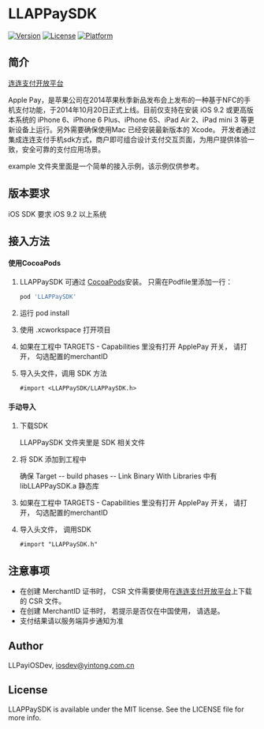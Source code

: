 # LLAPPaySDK

[![Version](https://img.shields.io/cocoapods/v/LLAPPaySDK.svg?style=flat)](http://cocoapods.org/pods/LLAPPaySDK)
[![License](https://img.shields.io/cocoapods/l/LLAPPaySDK.svg?style=flat)](http://cocoapods.org/pods/LLAPPaySDK)
[![Platform](https://img.shields.io/cocoapods/p/LLAPPaySDK.svg?style=flat)](http://cocoapods.org/pods/LLAPPaySDK)

## 简介
[连连支付开放平台](https://apple.lianlianpay.com/OpenPlatform/index.jsp)

Apple Pay，是苹果公司在2014苹果秋季新品发布会上发布的一种基于NFC的手机支付功能，于2014年10月20日正式上线。目前仅支持在安装 iOS 9.2 或更高版本系统的 iPhone 6、iPhone 6 Plus、iPhone 6S、iPad Air 2、iPad mini 3 等更新设备上运行。另外需要确保使用Mac 已经安装最新版本的 Xcode。 开发者通过集成连连支付手机sdk方式，商户即可组合设计支付交互页面，为用户提供体验一致，安全可靠的支付应用场景。

example 文件夹里面是一个简单的接入示例，该示例仅供参考。

## 版本要求
iOS SDK 要求 iOS 9.2 以上系统

## 接入方法
#### 使用CocoaPods

1. LLAPPaySDK 可通过 [CocoaPods](http://cocoapods.org)安装。 只需在Podfile里添加一行：

	```ruby
	pod 'LLAPPaySDK'
	```
2.  运行 pod install
3. 使用 .xcworkspace 打开项目
4. 如果在工程中 TARGETS - Capabilities 里没有打开 ApplePay 开关， 请打开， 勾选配置的merchantID
5. 导入头文件，调用 SDK 方法


	```
	#import <LLAPPaySDK/LLAPPaySDK.h>
	```

#### 手动导入

1. 下载SDK

	LLAPPaySDK 文件夹里是 SDK 相关文件
2. 将 SDK 添加到工程中

	确保 Target -- build phases -- Link Binary With Libraries 中有 libLLAPPaySDK.a 静态库
3. 如果在工程中 TARGETS - Capabilities 里没有打开 ApplePay 开关， 请打开， 勾选配置的merchantID
4. 导入头文件， 调用SDK

	```
	#import "LLAPPaySDK.h"
	```
	

## 注意事项
- 在创建 MerchantID 证书时， CSR 文件需要使用在[连连支付开放平台](https://apple.lianlianpay.com/OpenPlatform/index.jsp)上下载的 CSR 文件。
- 在创建 MerchantID 证书时， 若提示是否仅在中国使用， 请选是。
- 支付结果请以服务端异步通知为准

## Author

LLPayiOSDev, iosdev@yintong.com.cn

## License

LLAPPaySDK is available under the MIT license. See the LICENSE file for more info.
